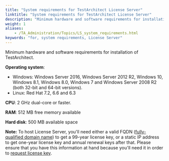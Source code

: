 ```yaml
--- 
title: "System requirements for TestArchitect License Server"
linktitle: "System requirements for TestArchitect License Server"
description: "Minimum hardware and software requirements for installation of TestArchitect."
weight: 1
aliases: 
    - /TA_Administration/Topics/LS_system_requirements.html
keywords: "for, system requirements, License Server"
---
```


Minimum hardware and software requirements for installation of TestArchitect.

**Operating system**:

-   Windows: Windows Server 2016, Windows Server 2012 R2, Windows 10, Windows 8.1, Windows 8.0, Windows 7 and Windows Server 2008 R2 \(both 32-bit and 64-bit versions\).
-   Linux: Red Hat 7.2, 6.6 and 6.3

**CPU**: 2 GHz dual-core or faster.

**RAM**: 512 MB free memory available

**Hard disk**: 500 MB available space

**Note:** To host License Server, you'll need either a valid FQDN \([fully-qualified domain name](https://en.wikipedia.org/wiki/Fully_qualified_domain_name)\) to get a 99-year license key, or a static IP address to get one-year license key and annual renewal keys after that. Please ensure that you have this information at hand because you'll need it in order to [request license key](/TA_Administration/Topics/LS_TA_requesting_key.html#).


